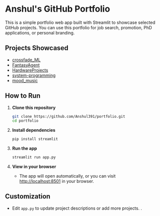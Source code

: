 # Anshul's GitHub Portfolio

This is a simple portfolio web app built with Streamlit to showcase selected GitHub projects. You can use this portfolio for job search, promotion, PhD applications, or personal branding.

## Projects Showcased
- [crossfade_ML](https://github.com/Anshul3901/crossfade_ML)
- [FantasyAgent](https://github.com/Anshul3901/FantasyAgent)
- [HardwareProjects](https://github.com/Anshul3901/HardwareProjects)
- [system-programming](https://github.com/Anshul3901/system-programming)
- [mood_music](https://github.com/Anshul391/mood_music)

## How to Run

1. **Clone this repository**
   ```bash
   git clone https://github.com/Anshul391/portfolio.git
   cd portfolio
   ```

2. **Install dependencies**
   ```bash
   pip install streamlit
   ```

3. **Run the app**
   ```bash
   streamlit run app.py
   ```

4. **View in your browser**
   - The app will open automatically, or you can visit [http://localhost:8501](http://localhost:8501) in your browser.

## Customization
- Edit `app.py` to update project descriptions or add more projects.
. 